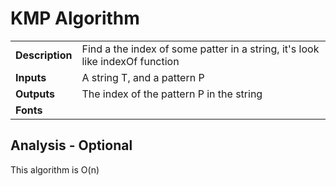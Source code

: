 # KMP Algorithm 

|   |   |
|---|---|
| **Description** | Find a the index of some patter in a string, it's look like indexOf function |
| **Inputs** | A string T, and a pattern P |
| **Outputs** | The index of the pattern P in the string |
| **Fonts** | |

## Analysis - Optional
This algorithm is O(n)